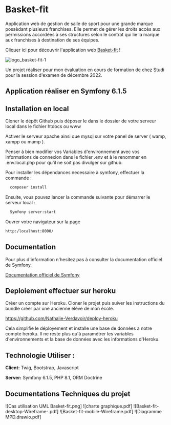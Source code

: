 # Basket-fit

 Application web de gestion de salle de sport pour une grande marque possèdant plusieurs franchises. Elle permet de gérer les droits accès aux permissions accordées à ses structures selon le contrat qui lie la marque aux franchises à destination de ses équipes.

Cliquer ici pour découvrir l'application web [Basket-fit](https://basket-fit.herokuapp.com/login) !

 ![logo_basket-fit-1](https://user-images.githubusercontent.com/82384109/199078025-4ee6d2aa-3c78-404d-8c1a-5aa72ec4e4c6.png)
 

Un projet réaliser pour mon évaluation en cours de formation de chez Studi pour la session d'examen de décembre 2022.

## Application réaliser en Symfony 6.1.5   

## Installation en local

Cloner le dépôt Github puis déposer le dans le dossier de votre serveur local dans le fichier htdocs ou www 

Activer le serveur apache ainsi que mysql sur votre panel de server ( wamp, xampp ou mamp ).

Penser à bien modifier vos Variables d'environnement avec vos informations de connexion dans le fichier .env et à le renommer en .env.local.php pour qu'il ne soit pas divulger sur github. 

Pour installer les dépendances necessaire à symfony, effectuer la commande :
```bash
  composer install
```
Ensuite, vous pouvez lancer la commande suivante pour démarrer le serveur local :
```bash
  Symfony server:start
```
Ouvrer votre navigateur sur la page 
```bash 
http:/localhost:8000/
```

## Documentation

Pour plus d'information n'hesitez pas à consulter la documentation officiel de Symfony.

[Documentation officiel de Symfony](https://symfony.com/doc/current/index.html)


## Deploiement effectuer sur heroku

Créer un compte sur Heroku. 
Cloner le projet puis suiver les instructions du bundle créer par une ancienne élève de mon école.

https://github.com/Nathalie-Verdavoir/deploy-heroku

 Cela simplifie le déployement et installe une base de données à notre compte heroku.
 Il ne reste plus qu'à paramétrer les variables d'environnements et la base de données avec les informations d'Heroku.

## Technologie Utiliser :

**Client:** Twig, Bootstrap, Javascript 

**Server:** Symfony 6.1.5, PHP 8.1, ORM Doctrine

## Documentations Techniques du projet

![Cas utilisation UML Basket-fit.png]
![charte graphique.pdf]
![Basket-fit-desktop-Wireframe-.pdf]
![Basket-fit-mobile-Wireframe.pdf]
![Diagramme MPD.drawio.pdf]
